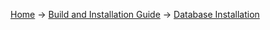 [Home](Home) -> [Build and Installation Guide](2-Build-and-Installation-Guide) -> [Database Installation](2.2-Database-Installation)
